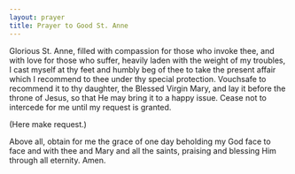 ```yaml
---
layout: prayer
title: Prayer to Good St. Anne
---
```

Glorious St. Anne, filled with compassion for those who invoke thee, and with love for those who suffer, heavily laden with the weight of my troubles, I cast myself at thy feet and humbly beg of thee to take the present affair which I recommend to thee under thy special protection. Vouchsafe to recommend it to thy daughter, the Blessed Virgin Mary, and lay it before the throne of Jesus, so that He may bring it to a happy issue. Cease not to intercede for me until my request is granted.

(Here make request.)  

Above all, obtain for me the grace of one day beholding my God face to face and with thee and Mary and all the saints, praising and blessing Him through all eternity. Amen.